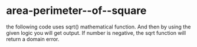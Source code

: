 # area-perimeter--of--square
the following code uses sqrt() mathematical function. And then by using the given logic you will get output. If number is negative, the sqrt function will return a domain error.
